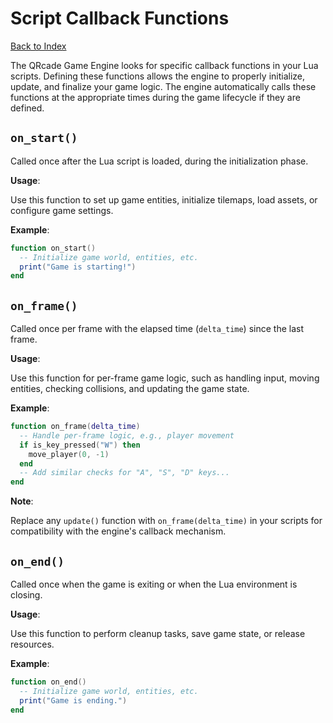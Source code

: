 # Script Callback Functions
[Back to Index](index.md)

The QRcade Game Engine looks for specific callback functions in your Lua scripts.
Defining these functions allows the engine to properly initialize, update, and finalize
your game logic. The engine automatically calls these functions at the appropriate
times during the game lifecycle if they are defined.

## `on_start()`
Called once after the Lua script is loaded, during the initialization phase.

**Usage**:

Use this function to set up game entities, initialize tilemaps, load assets, or 
configure game settings.

**Example**:
```lua
function on_start()
  -- Initialize game world, entities, etc.
  print("Game is starting!")
end
```

## `on_frame()`
Called once per frame with the elapsed time (`delta_time`) since the last frame.

**Usage**:

Use this function for per-frame game logic, such as handling input, moving entities,
checking collisions, and updating the game state.

**Example**:
```lua
function on_frame(delta_time)
  -- Handle per-frame logic, e.g., player movement
  if is_key_pressed("W") then
    move_player(0, -1)
  end
  -- Add similar checks for "A", "S", "D" keys...
end
```
**Note**:

Replace any `update()` function with `on_frame(delta_time)` in your scripts for compatibility
with the engine's callback mechanism.

## `on_end()`
Called once when the game is exiting or when the Lua environment is closing.

**Usage**:

Use this function to perform cleanup tasks, save game state, or release resources.

**Example**:
```lua
function on_end()
  -- Initialize game world, entities, etc.
  print("Game is ending.")
end
```
